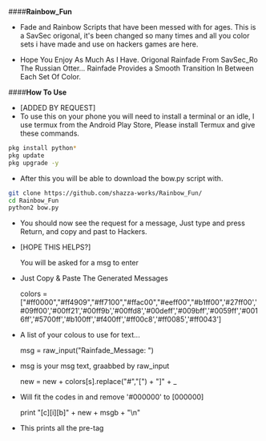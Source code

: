 ####____Rainbow_Fun____
- Fade and Rainbow Scripts that have been messed with for ages. This is a 
SavSec origonal, it's been changed so many times and all you color sets i 
have made and use on hackers games are here.

- Hope You Enjoy As Much As I Have. Origonal Rainfade From SavSec_Ro The 
Russian Otter... Rainfade Provides a Smooth Transition In Between Each Set 
Of Color.

####____How To Use____
- [ADDED BY REQUEST]
- To use this on your phone you will need to install a terminal or 
an idle, I use termux from the Android Play Store, Please install Termux 
and give these commands.

```sh
pkg install python*
pkg update
pkg upgrade -y
```

- After this you will be able to download the bow.py script with.

```sh
git clone https://github.com/shazza-works/Rainbow_Fun/
cd Rainbow_Fun
python2 bow.py
```

- You should now see the request for a message, Just type and press 
	Return, and copy and past to Hackers.
- [HOPE THIS HELPS?]

	You will be asked for a msg to enter
-  Just Copy & Paste The Generated Messages

	colors = ["#ff0000","#ff4909","#ff7100","#ffac00","#eeff00","#b1ff00",'#27ff00','#09ff00','#00ff21','#00ff9b','#00ffd8','#00deff','#009bff','#0059ff','#0016ff','#5700ff','#b100ff','#f400ff','#ff00c8','#ff0085','#ff0043']
- A list of your colous to use for text...   <CHANGE AS NEEDED>

	msg = raw_input("Rainfade_Message: ")
- msg is your msg text, graabbed by raw_input

	new = new + colors[s].replace("#","[") + "]" + _
- Will fit the codes in and remove '#000000' to [000000]

	print "[c][i][b]" + new + msgb + "\n"
- This prints all the pre-tag
